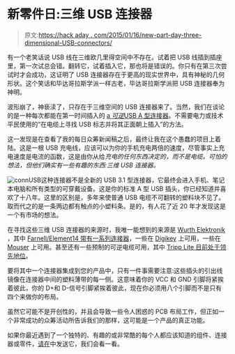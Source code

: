 # 新零件日:三维 USB 连接器

> 原文:[https://hack aday . com/2015/01/16/new-part-day-three-dimensional-USB-connectors/](https://hackaday.com/2015/01/16/new-part-day-three-dimensional-usb-connectors/)

有一个老笑话说 USB 线在三维欧几里得空间中不存在。试着把 USB 线插到插座里，第一次试总会错。翻转它，试着插入它，那也将是错误的。你只有在第三次尝试时才会成功，这证明了 USB 连接器存在于更高的现实世界中，具有神秘的几何形状。这个笑话和毕达哥拉斯学派一样古老，毕达哥拉斯学派把 USB 连接器奉为神明。

波形崩了，神亵渎了，只存在于三维空间的 USB 连接器来了。当然，我们在谈论的是一种每次都能在第一时间插入的 [a *可逆*USB A 型连接器](http://katalog.we-online.de/en/em/614_004_160_21/61400416021?m=n&sp=&sp=http%3A%2F%2Fwww.we-online.de%2Fweb%2Fen%2Felectronic_components%2Fsearchpage_PBS.php%3Fsearch%3D61400416021)。不需要电力或技术平民使用的“在电缆上寻找 USB 标志并将其正面朝上插入”的方法。

这一发现是在查看了我的每日众筹新闻稿之后，最终让我在这个愚蠢的项目上着陆。这是一根 USB 充电线，应该可以为你的手机充电两倍的速度，尽管事实上充电速度是电流的函数，这是由你从给*充电的任何东西决定的，而不是电缆。可怕的想法，但他们确实有一些有趣的东西:三维 USB 连接器。*

![connUSB](../Images/0dcaec64260a3f28a186714a413851f9.png)这种连接器不是全新的 USB 3.1 型连接器，它最终会进入手机、笔记本电脑和所有类型的可穿戴设备。这是你的标准 A 型 USB 插头，你已经知道并喜欢了十八年。这里的区别是，多年来使普通 USB 电缆不可翻转的塑料块不见了。取而代之的是一条两边都有触点的小塑料条。是的，有人花了近 20 年才发现这是一个有市场的想法。

在寻找这些三维 USB 连接器的来源时，我唯一能想到的来源是 [Wurth Elektronik](http://www.we-online.de/web/en/wuerth_elektronik/start.php) ，其中 [Farnell/Element14 带有一系列连接器](http://www.element14.com/community/docs/DOC-53747/l/all-way-pluggable-usb)，一些在 [Digikey](http://www.digikey.com/product-detail/en/614108247221/732-4345-2-ND/3908857) 上可用，一些在 [Mouser](http://www.mouser.com/ProductDetail/Wurth-Electronics/614108247221/?qs=sGAEpiMZZMulM8LPOQ%252byk56%2fAJJPTLtAGq7DE2LXED0%3d) 上可用。甚至还有一些预制的可逆电缆可用，其中 [Tripp Lite 目前处于领先地位](http://www.mouser.com/Wire-Cable/Cable-Assemblies/USB-Cables-IEEE-1394-Cables/_/N-bkrea?Keyword=reversible)。

要将其中一个连接器集成到您的产品中，只有一件事需要注意:这些插头的引出线镜像在连接器中间的塑料薄带的每一侧。这意味着你的 VCC 和 GND 引脚将紧挨着彼此，你的 D+和 D-信号引脚紧挨着彼此，现在你必须用八个引脚而不是只有四个来做你的布局。

虽然它可能不是开创性的，并且会导致一些令人困惑的 PCB 布局工作，但正如一个非常成功的众筹活动所告诉我们的那样，这可能是一个产品的真正功能。

如果你最近遇到了一个独特的、有趣的或非常酷的每个人都应该知道的组件、连接器或零件，[请在](http://hackaday.com/submit-a-tip/)中发送它，我们会看一看。